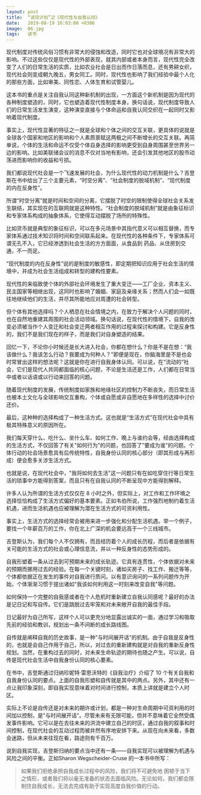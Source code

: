 ```yaml
---
layout: post
title:  “读完计划”之《现代性与自我认同》
date:   2019-08-19 16:03:00 +0300
image:  06.jpg
tags:   读书
---
```


现代制度对传统风俗习惯有非常大的侵蚀和改造，同时它也对全球境况有非常大的影响。不过这些仅仅是现代性的外部表现，就其内部或者本身而言，现代性完全改变了人们的日常生活的实质，比如农业社会是日出而作日落而息，还有男耕女织，现代社会则变成朝九晚五，男女同工。同时，现代性也影响了我们经验中最个人化的那些方面，比如审美、同性恋、人体生育和试管婴儿。


这本书的重点是关注自我认同这种新机制的出现，一方面这个新机制是因为现代的各种制度塑造的，同时，它也塑造着现代性制度本身。换句话说，现代制度导致人们的日常生活发生演变，这种演变直接与个体命运和自我认同交织在一起同时又影响着现代制度。


事实上，现代性显著的特征之一就是全球和个体之间的交互关联，更具体的说就是全球各个国家和地区的影响和个人素质禀赋这两极之间不断增长的交互关联。再简单说，个体的生活和命运不仅受个体自身选择的影响更受到自身周围甚至世界另一边的影响。比如美联储会议的消息不仅对当地有影响，还会引发其他地区的股市动荡进而影响你的收益和亏损。


我们都说现代社会是一个飞速发展的社会，为什么现代性的动力机制是什么？吉登斯在书中给出了三个主要元素，“时空分离”、“社会制度的脱域机制”、“现代制度的内在反身性”。



所谓“时空分离”就是时间和空间的分离，它摆脱了时空的限制使得全球社会关系发生联结，其实现在的互联网就是这种特性。“社会制度的脱域机制”就是由象征标识和专家体系构成的抽象体系，它使得互动摆脱了场所的特殊性。


比如货币就是典型的象征标识，可以在多元场景中其指代意义可以相互替换，而专家体系通过技术知识将时间和空间联系起来。在现代性的各种条件下，专家体系可谓无孔不入，它已经渗透到社会生活的方方面面，从食品到 药品、从住房到交通，不一而足。


“现代制度的内在反身性”说的是制度的敏感性，即定期把知识应用于社会生活的情境中，并成为社会生活组成和转型的建构性要素。


现代性的来临致使个体的外部社会环境发生了重大变迁——工厂企业、资本主义、民主国家等相继出现，这同时也影响了婚姻、家庭及亲缘关系；然而人们会一如既往地继续他们的生活，并尽其所能地应对周遭的社会转型。



但个体有其他选择吗？个人栖息在社会情境之内，在致力于解决个人问题的同时，也在自然地重建其周围的社会活动领域。换句话说，在现代性的情境下，自我的改变必须被当作个人变迁和社会变迁两者相互作用的过程来探讨和构建。它是反身性的，我们不是我们现在的样子，而是我们对自身塑造的结果。



回忆一下，不论你小时候还是长大进入社会，你都在想什么？你是不是在想：“我该做什么？我该怎么行动？我要成为何种人？”即便是现在，你脑海里是不是也会时常冒出这样的想法呢？这就是你在进行自我身体认同。可以说，在“流动的”社会，它们是现代人共同都面临的核心问题，不论是生活还是工作，人们都在日常当中或者以话语或以行动来回答的问题。



随着现代制度的发展，传统制度如家族和地缘社区的控制力不断丧失，而日常生活也被本土文化与全球影响交互重构，个体或自愿或非自愿地在多样性的选择中讨价还价。



最后，这种种的选择构成了一种生活方式。这也就是“生活方式”在现代社会中具有极其特殊意义的原因所在。



我们每天穿什么、吃什么、坐什么车、如何工作、晚上与谁约会等，经由选择构成的生活方式，不仅回答了有关"如何行为"的问题，也回答了"要成为谁"的问题。个体行动的社会场景愈具有后传统特性，自我身份认同的核心部分（即其形成与再形成）便会愈多关涉生活方式。


也就是说，在现代社会中，"我将如何去生活"这一问题只有在如吃穿住行等日常生活的琐事中方能得到答案，而且只有在自我认同的不断呈现中方能得到解释。


许多人认为所谓的生活方式仅仅在 8 小时之外，但实际上，对工作和工作环境之选择恰恰构成了生活方式偏好的基本要素。正如韦伯所说，工作强烈地制约着生活机遇，进而生活机遇也应被理解为潜在生活方式的可资利用性。



事实上，生活方式的选择经常会被用来进一步强化和分配生活机遇。举一个例子，要找一个年薪百万的工作，你在北上广深的机会要远高于一个三线城市。



吉登斯认为，我们每个人不仅拥有，而且经历着个人的成长历程，而后者是依据有关可能的生活方式的社会或心理信息流，并以一种反身性的态势形成的。



自我形塑着一条从过去到可预期未来的成长轨迹。它具有连贯性，个体依据对未来的预期而挪用过去的经验。在每一个关键时刻，诸如买房子、找工作、搬迁等等，个体都依据正在发生的事件对自我进行质问。以有意识询问的一系列问题作为开始，个体渐渐习惯于提出诸如"我该如何利用这一时刻来改变自我"等问题。



如何保持一个完整的自我感或者在个人危机时重新建立自我认同感呢？最好的办法是记日记和写自传。它们是跳脱过去牢笼和对未来敞开自我的最佳手段。



日记最好为自己所写，这样个人可以更充分地显露出诚实的一面，通过学习和吸取先前的经验和教训，规划出一条不间断的成长路线图。



自传就是阐释自我的历史故事，是一种"与时间展开话"的机制。由于自我是反身性的，也就是会自己作用于自己，所以，对过去的重新建构就是对自我的重新反身性规划。当然，在重构过去的同时，对未来生命轨迹的期待也随之产生。可以说，自传是现代社会生活中自我身份认同的核心要素。



在书中，吉登斯通过归纳珍妮特·雷恩沃特的《自我治疗》介绍了 10 个有关自我和自我身份认同的要点。上面的自我形塑和自传就是其中的两点。另外，其中还有一点让我印象深刻，即自我实现意味着对时间进行控制，本质上讲就是建立个人时区。



实际上不论是自传还是对未来的期许或计划，都是一种对生命周期中可资利用的时间加以控制，是"与时间展开话"。尽管未来有无限可能，但并不意味着它全然受偶发事件影响。它可以是在去往未来的洪流中建立自己的时区，通过自我的叙事和时间控制，在现代社会的互动过程而被井然有序地安排下来。从现在向未来看，多数会迷路，但从未来往现在看，路途则有千百万。


说到自我实现，吉登斯归纳的要点当中还有一条——自我实现可以被理解为机遇与风险之间的平衡。正如Sharon Wegscheider-Cruse 的一本书中所写：


> 如果我们拒绝承担自我成长过程中的风险，我们将不可避免地 困顿于当下之情形，或者我们将以毫无准备的状态去面临风险。无论如何，我们都会限制住自我成长，无法去完成有助于实现高度自我价值的行动。